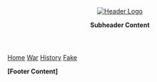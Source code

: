 <header>
<a href="/">
<img src="/assets/site/header_logo.png" alt="Header Logo" class="logo" />
</a>

**Subheader Content**
</header>

<nav>

[Home](/)
[War](/war)
[History](/history)
[Fake](/fake)

</nav>

<article>
<children/>
</article>

<footer>

**[Footer Content]**

</footer>